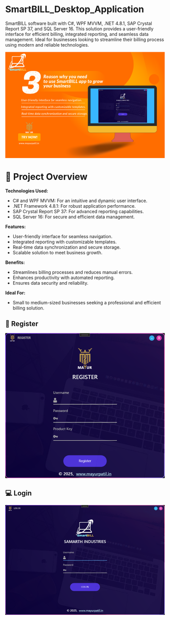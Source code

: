 ﻿# SmartBILL_Desktop_Application
SmartBILL software built with C#, WPF MVVM, .NET 4.8.1, SAP Crystal Report SP 37, and SQL Server 16. This solution provides a user-friendly interface for efficient billing, integrated reporting, and seamless data management. Ideal for businesses looking to streamline their billing process using modern and reliable technologies.

![Permotion](./images/desktop.png)

# 🎯 Project Overview
**Technologies Used:**
- C# and WPF MVVM: For an intuitive and dynamic user interface.
- .NET Framework 4.8.1: For robust application performance.
- SAP Crystal Report SP 37: For advanced reporting capabilities.
- SQL Server 16: For secure and efficient data management.

**Features:**
- User-friendly interface for seamless navigation.
- Integrated reporting with customizable templates.
- Real-time data synchronization and secure storage.
- Scalable solution to meet business growth.

**Benefits:**
- Streamlines billing processes and reduces manual errors.
- Enhances productivity with automated reporting.
- Ensures data security and reliability.

**Ideal For:**
- Small to medium-sized businesses seeking a professional and efficient billing solution.

## 👤 Register
![Register View](./images/register.png)

## 💻 Login
![Login View](./images/login.png)